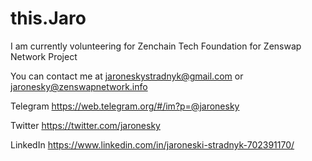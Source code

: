# this.Jaro

I am currently volunteering for Zenchain Tech Foundation for Zenswap Network Project

You can contact me at
<jaroneskystradnyk@gmail.com>
or
<jaronesky@zenswapnetwork.info>

Telegram
https://web.telegram.org/#/im?p=@jaronesky

Twitter
https://twitter.com/jaronesky

LinkedIn
https://www.linkedin.com/in/jaroneski-stradnyk-702391170/
